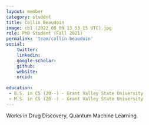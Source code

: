 ```yaml
---
layout: member
category: student
title: Collin Beaudoin
image: cb1 (2022_08_09 13_53_15 UTC).jpg
role: PhD Student (Fall 2021)
permalink: 'team/collin-beaudoin'
social:
    twitter: 
    linkedin: 
    google-scholar: 
    github: 
    website:
    orcid: 
    
education:
 - B.S. in CS (20--) - Grant Valley State University
 - M.S. in CS (20--) - Grant Valley State University
---
```


Works in Drug Discovery, Quantum Machine Learning.
